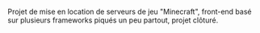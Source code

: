Projet de mise en location de serveurs de jeu "Minecraft", front-end basé sur plusieurs frameworks piqués un peu partout, projet clôturé.
